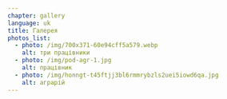 ```yaml
---
chapter: gallery
language: uk
title: Галерея
photos_list:
  - photo: /img/700x371-60e94cff5a579.webp
    alt: три працівники
  - photo: /img/pod-agr-1.jpg
    alt: працівник
  - photo: /img/honngt-t45ftjj3bl6rmmrybzls2uei5iowd6qa.jpg
    alt: аграрій
---
```

